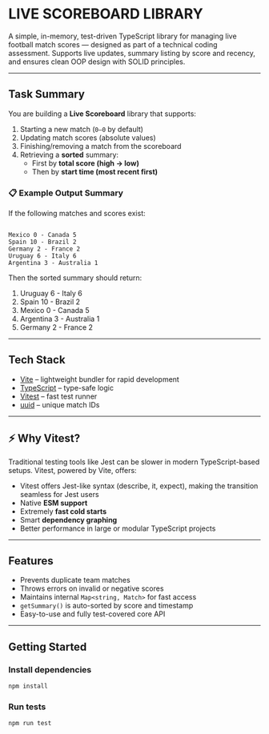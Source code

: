 # LIVE SCOREBOARD LIBRARY

A simple, in-memory, test-driven TypeScript library for managing live football match scores — designed as part of a technical coding assessment. Supports live updates, summary listing by score and recency, and ensures clean OOP design with SOLID principles.

---

## Task Summary

You are building a **Live Scoreboard** library that supports:

1. Starting a new match (`0–0` by default)
2. Updating match scores (absolute values)
3. Finishing/removing a match from the scoreboard
4. Retrieving a **sorted** summary:
   - First by **total score (high → low)**
   - Then by **start time (most recent first)**

### 📋 Example Output Summary
If the following matches and scores exist:

```

Mexico 0 - Canada 5
Spain 10 - Brazil 2
Germany 2 - France 2
Uruguay 6 - Italy 6
Argentina 3 - Australia 1

```

Then the sorted summary should return:

1. Uruguay 6 - Italy 6  
2. Spain 10 - Brazil 2  
3. Mexico 0 - Canada 5  
4. Argentina 3 - Australia 1  
5. Germany 2 - France 2  

---

## Tech Stack

- [Vite](https://vitejs.dev/) – lightweight bundler for rapid development
- [TypeScript](https://www.typescriptlang.org/) – type-safe logic
- [Vitest](https://vitest.dev/) – fast test runner
- [uuid](https://www.npmjs.com/package/uuid) – unique match IDs

---

## ⚡ Why Vitest?

Traditional testing tools like Jest can be slower in modern TypeScript-based setups. Vitest, powered by Vite, offers:

- Vitest offers Jest-like syntax (describe, it, expect), making the transition seamless for Jest users
- Native **ESM support**
- Extremely **fast cold starts**
- Smart **dependency graphing**
- Better performance in large or modular TypeScript projects

---

## Features

- Prevents duplicate team matches
- Throws errors on invalid or negative scores
- Maintains internal `Map<string, Match>` for fast access
- `getSummary()` is auto-sorted by score and timestamp
- Easy-to-use and fully test-covered core API

---

## Getting Started

### Install dependencies

```bash
npm install
````

### Run tests

```bash
npm run test
```